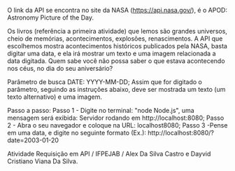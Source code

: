O link da API se encontra no site da NASA (https://api.nasa.gov/), é o APOD: Astronomy Picture of the Day.

Os livros (referência a primeira atividade) que lemos são grandes universos, cheio de memórias, acontecimentos, explosões, renascimentos. A API que escolhemos mostra acontecimentos históricos publicados pela NASA, basta digitar uma data, e ela irá mostrar um texto e uma imagem relacionada a data digitada. Quem sabe você não possa saber o que estava acontecendo nos céus, no dia do seu aniversário? 

Parâmetro de busca DATE: YYYY-MM-DD; Assim que for digitado o parâmetro, seguindo as instruções abaixo, deve ser mostrada um texto (um texto alternativo) e uma imagem.

Passo a passo:
Passo 1 - Digite no terminal: "node Node.js", uma mensagem será exibida: Servidor rodando em http://localhost:8080;
Passo 2 - Abra o seu navegador e coloque na URL: localhost8080;
Passo 3 -Pense em uma data, e digite no seguinte formato (Ex.): http://localhost:8080/?date=2003-01-20

Atividade Requisição em API / IFPEJAB  / Alex Da Silva Castro e Dayvid Cristiano Viana Da Silva.
